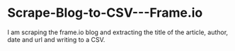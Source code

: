 # Scrape-Blog-to-CSV---Frame.io
I am scraping the frame.io blog and extracting the title of the article, author, date and url and writing to a CSV.
